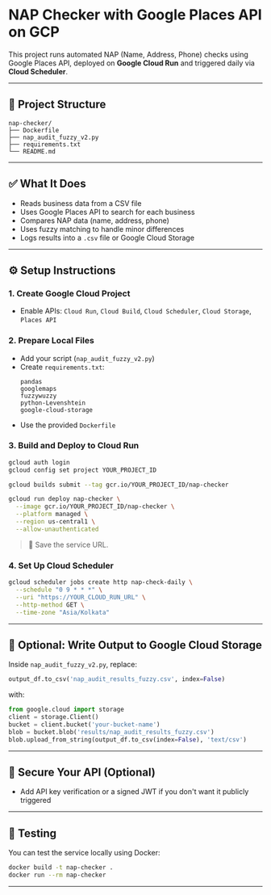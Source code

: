 # NAP Checker with Google Places API on GCP

This project runs automated NAP (Name, Address, Phone) checks using Google Places API, deployed on **Google Cloud Run** and triggered daily via **Cloud Scheduler**.

---

## 📁 Project Structure

```
nap-checker/
├── Dockerfile
├── nap_audit_fuzzy_v2.py
├── requirements.txt
└── README.md
```

---

## ✅ What It Does
- Reads business data from a CSV file
- Uses Google Places API to search for each business
- Compares NAP data (name, address, phone)
- Uses fuzzy matching to handle minor differences
- Logs results into a `.csv` file or Google Cloud Storage

---

## ⚙️ Setup Instructions

### 1. **Create Google Cloud Project**
- Enable APIs: `Cloud Run`, `Cloud Build`, `Cloud Scheduler`, `Cloud Storage`, `Places API`

### 2. **Prepare Local Files**
- Add your script (`nap_audit_fuzzy_v2.py`)
- Create `requirements.txt`:
  ```
  pandas
  googlemaps
  fuzzywuzzy
  python-Levenshtein
  google-cloud-storage
  ```
- Use the provided `Dockerfile`

### 3. **Build and Deploy to Cloud Run**
```bash
gcloud auth login
gcloud config set project YOUR_PROJECT_ID

gcloud builds submit --tag gcr.io/YOUR_PROJECT_ID/nap-checker

gcloud run deploy nap-checker \
  --image gcr.io/YOUR_PROJECT_ID/nap-checker \
  --platform managed \
  --region us-central1 \
  --allow-unauthenticated
```

> 🔗 Save the service URL.

### 4. **Set Up Cloud Scheduler**
```bash
gcloud scheduler jobs create http nap-check-daily \
  --schedule "0 9 * * *" \
  --uri "https://YOUR_CLOUD_RUN_URL" \
  --http-method GET \
  --time-zone "Asia/Kolkata"
```

---

## 💾 Optional: Write Output to Google Cloud Storage
Inside `nap_audit_fuzzy_v2.py`, replace:
```python
output_df.to_csv('nap_audit_results_fuzzy.csv', index=False)
```
with:
```python
from google.cloud import storage
client = storage.Client()
bucket = client.bucket('your-bucket-name')
blob = bucket.blob('results/nap_audit_results_fuzzy.csv')
blob.upload_from_string(output_df.to_csv(index=False), 'text/csv')
```

---

## 🔐 Secure Your API (Optional)
- Add API key verification or a signed JWT if you don't want it publicly triggered

---

## 🧪 Testing
You can test the service locally using Docker:
```bash
docker build -t nap-checker .
docker run --rm nap-checker
```

---

